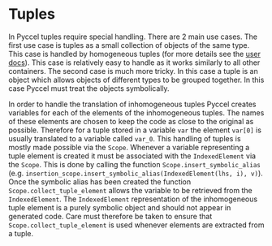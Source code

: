 # Tuples

In Pyccel tuples require special handling. There are 2 main use cases. The first use case is tuples as a small collection of objects of the same type. This case is handled by homogeneous tuples (for more details see the [user docs](../docs/containers.md)). This case is relatively easy to handle as it works similarly to all other containers. The second case is much more tricky. In this case a tuple is an object which allows objects of different types to be grouped together. In this case Pyccel must treat the objects symbolically.

In order to handle the translation of inhomogeneous tuples Pyccel creates variables for each of the elements of the inhomogeneous tuples. The names of these elements are chosen to keep the code as close to the original as possible. Therefore for a tuple stored in a variable `var` the element `var[0]` is usually translated to a variable called `var_0`. This handling of tuples is mostly made possible via the `Scope`.
Whenever a variable representing a tuple element is created it must be associated with the `IndexedElement` via the `Scope`. This is done by calling the function `Scope.insert_symbolic_alias` (e.g. `insertion_scope.insert_symbolic_alias(IndexedElement(lhs, i), v)`).
Once the symbolic alias has been created the function `Scope.collect_tuple_element` allows the variable to be retrieved from the `IndexedElement`.
The `IndexedElement` representation of the inhomogeneous tuple element is a purely symbolic object and should not appear in generated code. Care must therefore be taken to ensure that `Scope.collect_tuple_element` is used whenever elements are extracted from a tuple.
